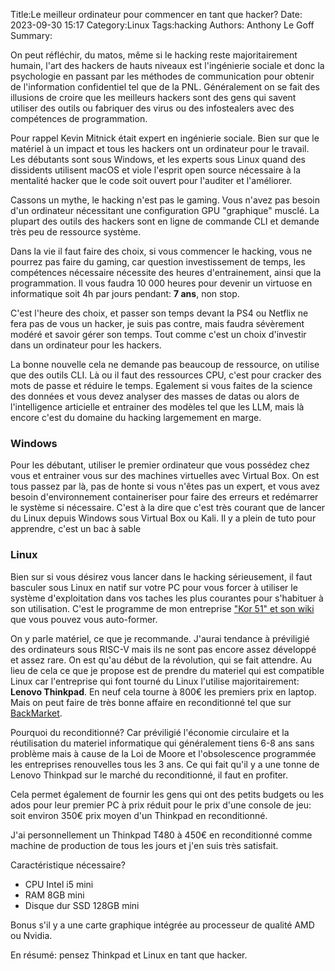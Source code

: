 Title:Le meilleur ordinateur pour commencer en tant que hacker?
Date: 2023-09-30 15:17
Category:Linux
Tags:hacking
Authors: Anthony Le Goff
Summary:

On peut réfléchir, du matos, même si le hacking reste majoritairement humain, l'art des hackers de hauts niveaux est l'ingénierie sociale et donc la psychologie en passant par les méthodes de communication pour obtenir de l'information confidentiel tel que de la PNL. Généralement on se fait des illusions de croire que les meilleurs hackers sont des gens qui savent utiliser des outils ou fabriquer des virus ou des infostealers avec des compétences de programmation.

Pour rappel Kevin Mitnick était expert en ingénierie sociale. Bien sur que le matériel à un impact et tous les hackers ont un ordinateur pour le travail. Les débutants sont sous Windows, et les experts sous Linux quand des dissidents utilisent macOS et viole l'esprit open source nécessaire à la mentalité hacker que le code soit ouvert pour l'auditer et l'améliorer. 

Cassons un mythe, le hacking n'est pas le gaming. Vous n'avez pas besoin d'un ordinateur nécessitant une configuration GPU "graphique" musclé. La plupart des outils des hackers sont en ligne de commande CLI et demande très peu de ressource système.

Dans la vie il faut faire des choix, si vous commencer le hacking, vous ne pourrez pas faire du gaming, car question investissement de temps, les compétences nécessaire nécessite des heures d'entrainement, ainsi que la programmation. Il vous faudra 10 000 heures pour devenir un virtuose en informatique soit 4h par jours pendant: **7 ans**, non stop. 

C'est l'heure des choix, et passer son temps devant la PS4 ou Netflix ne fera pas de vous un hacker, je suis pas contre, mais faudra sévèrement modéré et savoir gérer son temps. Tout comme c'est un choix d'investir dans un ordinateur pour les hackers.

La bonne nouvelle cela ne demande pas beaucoup de ressource, on utilise que des outils CLI. Là ou il faut des ressources CPU, c'est pour cracker des mots de passe et réduire le temps. Egalement si vous faites de la science des données et vous devez analyser des masses de datas ou alors de l'intelligence articielle et entrainer des modèles tel que les LLM, mais là encore c'est du domaine du hacking largemement en marge.

### Windows

Pour les débutant, utiliser le premier ordinateur que vous possédez chez vous et entrainer vous sur des machines virtuelles avec Virtual Box. On est tous passez par là, pas de honte si vous n'êtes pas un expert, et vous avez besoin d'environnement containeriser pour faire des erreurs et redémarrer le système si nécessaire. C'est à la dire que c'est très courant que de lancer du Linux depuis Windows sous Virtual Box ou Kali. Il y a plein de tuto pour apprendre, c'est un bac à sable

### Linux

Bien sur si vous désirez vous lancer dans le hacking sérieusement, il faut basculer sous Linux en natif sur votre PC pour vous forcer à utiliser le système d'exploitation dans vos taches les plus courantes pour s'habituer à son utilisation. C'est le programme de mon entreprise ["Kor 51" et son wiki](https://kor51.tiddlyhost.com/) que vous pouvez vous auto-former.

On y parle matériel, ce que je recommande. J'aurai tendance à préviligié des ordinateurs sous RISC-V mais ils ne sont pas encore assez développé et assez rare. On est qu'au début de la révolution, qui se fait attendre. Au lieu de cela ce que je propose est de prendre du materiel qui est compatible Linux car l'entreprise qui font tourné du Linux l'utilise majoritairement: **Lenovo Thinkpad**. En neuf cela tourne à 800€ les premiers prix en laptop. Mais on peut faire de très bonne affaire en reconditionné tel que sur [BackMarket](https://www.backmarket.fr/fr-fr).

Pourquoi du reconditionné? Car préviligié l'économie circulaire et la réutilisation du materiel informatique qui généralement tiens 6-8 ans sans problème mais à cause de la Loi de Moore et l'obsolescence programmée les entreprises renouvelles tous les 3 ans. Ce qui fait qu'il y a une tonne de Lenovo Thinkpad sur le marché du reconditionné, il faut en profiter.  

Cela permet également de fournir les gens qui ont des petits budgets ou les ados pour leur premier PC à prix réduit pour le prix d'une console de jeu: soit environ 350€ prix moyen d'un Thinkpad en reconditionné. 

J'ai personnellement un Thinkpad T480 à 450€ en reconditionné comme machine de production de tous les jours et j'en suis très satisfait.

Caractéristique nécessaire?

* CPU Intel i5 mini
* RAM 8GB mini
* Disque dur SSD 128GB mini

Bonus s'il y a une carte graphique intégrée au processeur de qualité AMD ou Nvidia.

En résumé: pensez Thinkpad et Linux en tant que hacker.